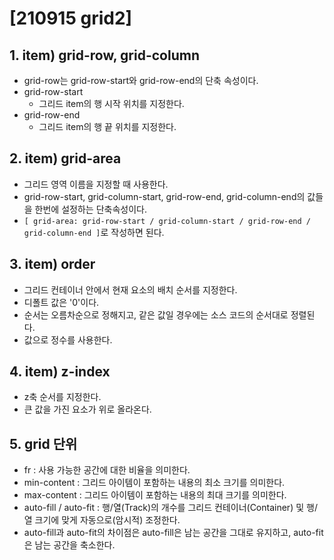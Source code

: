 # [210915 grid2] 

## 1. item) grid-row, grid-column

- grid-row는 grid-row-start와 grid-row-end의 단축 속성이다.
- grid-row-start
    - 그리드 item의 행 시작 위치를 지정한다.
- grid-row-end
    - 그리드 item의 행 끝 위치를 지정한다.


## 2. item) grid-area

- 그리드 영역 이름을 지정할 때 사용한다.
- grid-row-start, grid-column-start, grid-row-end, grid-column-end의 값들을 한번에 설정하는 단축속성이다.
- ```[ grid-area: grid-row-start / grid-column-start / grid-row-end / grid-column-end ]```로 작성하면 된다.


## 3. item) order

- 그리드 컨테이너 안에서 현재 요소의 배치 순서를 지정한다.
- 디폴트 값은 '0'이다.
- 순서는 오름차순으로 정해지고, 같은 값일 경우에는 소스 코드의 순서대로 정렬된다.
- 값으로 정수를 사용한다.


## 4. item) z-index

- z축 순서를 지정한다.
- 큰 값을 가진 요소가 위로 올라온다.


## 5. grid 단위

- fr : 사용 가능한 공간에 대한 비율을 의미한다.
- min-content : 그리드 아이템이 포함하는 내용의 최소 크기를 의미한다.
- max-content : 그리드 아이템이 포함하는 내용의 최대 크기를 의미한다.
- auto-fill / auto-fit : 행/열(Track)의 개수를 그리드 컨테이너(Container) 및 행/열 크기에 맞게 자동으로(암시적) 조정한다.
- auto-fill과 auto-fit의 차이점은 auto-fill은 남는 공간을 그대로 유지하고, auto-fit은 남는 공간을 축소한다.
